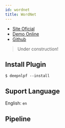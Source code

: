 ```yaml
---
id: wordnet
title: WordNet
---
```


- [Site Oficial](#)
- [Demo Online](#)
- [Github](#)

> Under construction!

## Install Plugin

    $ deepnlpf --install 

## Suport Language

English: ```en``` <br/>

## Pipeline
```

```